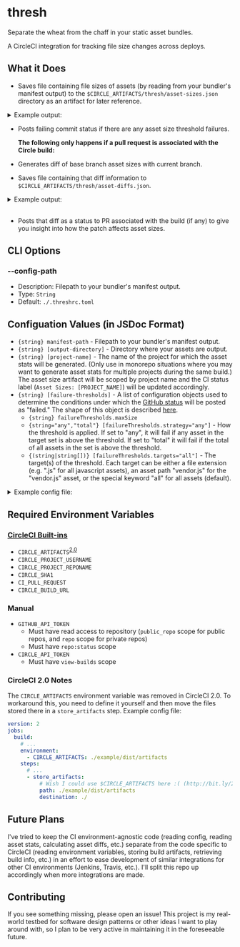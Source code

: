 # thresh
Separate the wheat from the chaff in your static asset bundles.

A CircleCI integration for tracking file size changes across deploys.

## What it Does
- Saves file containing file sizes of assets (by reading from your bundler's manifest output) to the `$CIRCLE_ARTIFACTS/thresh/asset-sizes.json` directory as an artifact for later reference.

<details>
  <summary>Example output:</summary>

```json
{
  "app.css": {
    "size": 52336,
    "path": "public/css/app.54bbcf6f50ed582c98f5cf3841d5c837.css"
  },
  "app.js": {
    "size": 408489,
    "path": "public/js/app.18db3f4eb6b95f3ac8ea.js"
  },
  "manifest.js": {
    "size": 1463,
    "path": "public/js/manifest.5cb70be29d3945c8ee59.js"
  },
  "vendor.js": {
    "size": 2284786,
    "path": "public/js/vendor.af1abaa45f10408b578e.js"
  }
}
```
</details>

- Posts failing commit status if there are any asset size threshold failures.

  **The following only happens if a pull request is associated with the Circle build:**

- Generates diff of base branch asset sizes with current branch.

- Saves file containing that diff information to `$CIRCLE_ARTIFACTS/thresh/asset-diffs.json`.

<details>
  <summary>Example output:</summary>

```json
{
  "app.css": {
    "current": 52336,
    "original": 52336,
    "difference": 0,
    "percentChange": 0
  },
  "app.js": {
    "current": 408489,
    "original": 408489,
    "difference": 0,
    "percentChange": 0
  },
  "manifest.js": {
    "current": 1463,
    "original": 1463,
    "difference": 0,
    "percentChange": 0
  },
  "vendor.js": {
    "current": 2284786,
    "original": 2284786,
    "difference": 0,
    "percentChange": 0
  }
}
```
</details>
<br/>

- Posts that diff as a status to PR associated with the build (if any) to give you insight into how the patch affects asset sizes.

## CLI Options

### --config-path
- Description: Filepath to your bundler's manifest output.
- Type: `String`
- Default: `./.threshrc.toml`

## Configuation Values (in JSDoc Format)

- `{string} manifest-path` - Filepath to your bundler's manifest output.
- `{string} [output-directory]` - Directory where your assets are output.
- `{string} [project-name]` - The name of the project for which the asset stats will be generated. (Only use in monorepo situations where you may want to generate asset stats for multiple projects during the same build.) The asset size artifact will be scoped by project name and the CI status label (`Asset Sizes: [PROJECT_NAME]`) will be updated accordingly.
- `{string} [failure-thresholds]` - A list of configuration objects used to determine the conditions under which the [GitHub status](https://developer.github.com/v3/repos/statuses/#create-a-status) will be posted as "failed." The shape of this object is described [here](#failure-threshold-config-shape).
  - `{string} failureThresholds.maxSize`
  - `{string="any","total"} [failureThresholds.strategy="any"]` - How the threshold is applied. If set to "any", it will fail if any asset in the target set is above the threshold. If set to "total" it will fail if the total of all assets in the set is above the threshold.
  - `{(string|string[])} [failureThresholds.targets="all"]` - The target(s) of the threshold. Each target can be either a file extension (e.g. ".js" for all javascript assets), an asset path "vendor.js" for the "vendor.js" asset, or the special keyword "all" for all assets (default).

<details>
  <summary>Example config file:</summary>

```toml
manifest-path = "example/dist/manifest.json"

output-directory = "example/dist"

[[failure-thresholds]]
targets = ".js"
maxSize = 20000
strategy = "total"
```
This example would post a failed GitHub status if the total size of all javascript assets was larger than 20kB.
</details>

## Required Environment Variables

### [CircleCI Built-ins](https://circleci.com/docs/1.0/environment-variables/)
- `CIRCLE_ARTIFACTS`<sup>[2.0](#circleci-20-notes)</sup>
- `CIRCLE_PROJECT_USERNAME`
- `CIRCLE_PROJECT_REPONAME`
- `CIRCLE_SHA1`
- `CI_PULL_REQUEST`
- `CIRCLE_BUILD_URL`

### Manual
- `GITHUB_API_TOKEN`
  - Must have read access to repository (`public_repo` scope for public repos, and `repo` scope for private repos)
  - Must have `repo:status` scope
- `CIRCLE_API_TOKEN`
  - Must have `view-builds` scope

### CircleCI 2.0 Notes
The `CIRCLE_ARTIFACTS` environment variable was removed in CircleCI 2.0. To workaround this, you need to define it yourself and then move the files stored there in a `store_artifacts` step. Example config file:

```yml
version: 2
jobs:
  build:
    # ...
    environment:
      - CIRCLE_ARTIFACTS: ./example/dist/artifacts
    steps:
      # ...
      - store_artifacts:
          # Wish I could use $CIRCLE_ARTIFACTS here :( (http://bit.ly/2vlqGiR)
          path: ./example/dist/artifacts
          destination: ./
```

## Future Plans
I've tried to keep the CI environment-agnostic code (reading config, reading asset stats, calculating asset diffs, etc.) separate from the code specific to CircleCI (reading environment variables, storing build artifacts, retrieving build info, etc.) in an effort to ease development of similar integrations for other CI environments (Jenkins, Travis, etc.). I'll split this repo up accordingly when more integrations are made.

## Contributing
If you see something missing, please open an issue! This project is my real-world testbed for software design patterns or other ideas I want to play around with, so I plan to be very active in maintaining it in the foreseeable future.
